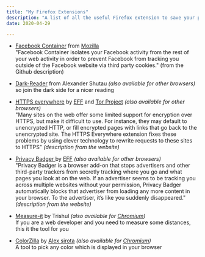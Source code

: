```yaml
---
title: "My Firefox Extensions"
description: "A list of all the useful Firefox extension to save your privacy and to tools that help you for developing websites"
date: 2020-04-29

---
```


* [Facebook Container](https://github.com/mozilla/contain-facebook) from [Mozilla](https://www.mozilla.org/)    
"Facebook Container isolates your Facebook activity from the rest of your web activity in order to prevent Facebook from tracking you outside of the Facebook website via third party cookies." (from the Github description)

* [Dark-Reader](https://darkreader.org/) from Alexander Shutau *(also available for other browsers)*    
so join the dark side for a nicer reading

* [HTTPS everywhere](https://www.eff.org/https-everywhere) by [EFF](https://www.eff.org) and [Tor Project](https://www.torproject.org/) *(also available for other browsers)*    
"Many sites on the web offer some limited support for encryption over HTTPS, but make it difficult to use. For instance, they may default to unencrypted HTTP, or fill encrypted pages with links that go back to the unencrypted site. The HTTPS Everywhere extension fixes these problems by using clever technology to rewrite requests to these sites to HTTPS" *(description from the website)*

* [Privacy Badger ](https://privacybadger.org/) by [EFF](https://www.eff.org) *(also available for other browsers)*    
"Privacy Badger is a browser add-on that stops advertisers and other third-party trackers from secretly tracking where you go and what pages you look at on the web. If an advertiser seems to be tracking you across multiple websites without your permission, Privacy Badger automatically blocks that advertiser from loading any more content in your browser. To the advertiser, it’s like you suddenly disappeared." *(description from the website)*

* [Measure-it](https://addons.mozilla.org/en-US/firefox/addon/measure-it/) by Trishul *(also available for [Chromium](https://chrome.google.com/webstore/detail/measure-it/jocbgkoackihphodedlefohapackjmna))*    
If you are a web developer and you need to measure some distances, this it the tool for you

* [ColorZilla](https://www.colorzilla.com/firefox/) by [Alex sirota](https://www.iosart.com/firefox/) *(also available for [Chromium](https://www.colorzilla.com/chrome/))*     
A tool to pick any color which is displayed in your browser

